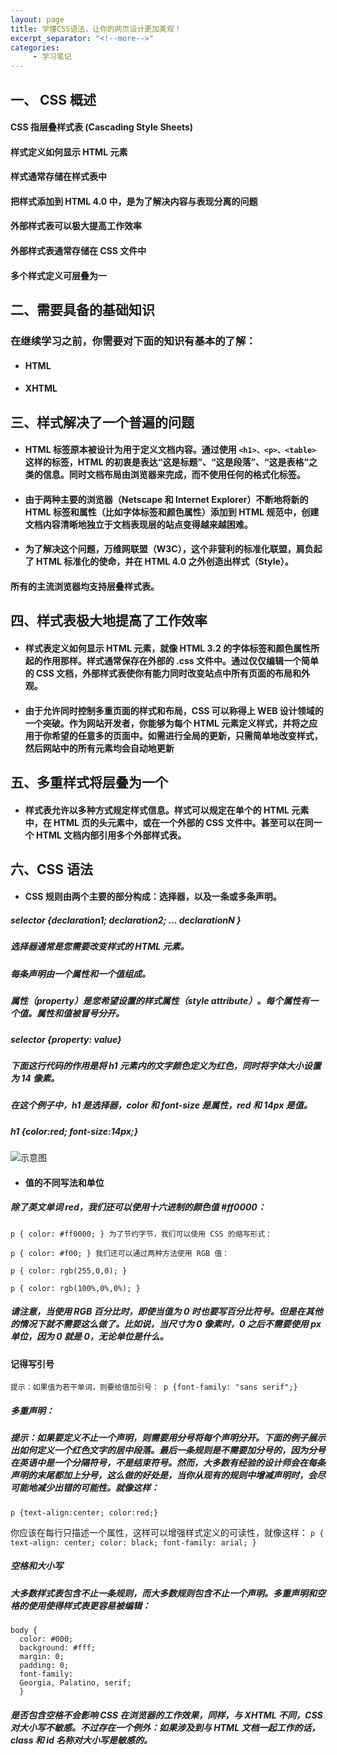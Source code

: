 ```yaml
---
layout: page
title: 学懂CSS语法，让你的网页设计更加美观！
excerpt_separator: "<!--more-->"
categories:
     - 学习笔记
---
```


## 一、 CSS 概述
#### CSS 指层叠样式表 (Cascading Style Sheets)
#### 样式定义如何显示 HTML 元素
#### 样式通常存储在样式表中
#### 把样式添加到 HTML 4.0 中，是为了解决内容与表现分离的问题
#### 外部样式表可以极大提高工作效率
#### 外部样式表通常存储在 CSS 文件中
#### 多个样式定义可层叠为一
## 二、需要具备的基础知识
### 在继续学习之前，你需要对下面的知识有基本的了解：

+ #### HTML
+ #### XHTML 

##  三、样式解决了一个普遍的问题
+ #### HTML 标签原本被设计为用于定义文档内容。通过使用 `<h1>、<p>、<table>` 这样的标签，HTML 的初衷是表达“这是标题”、“这是段落”、“这是表格”之类的信息。同时文档布局由浏览器来完成，而不使用任何的格式化标签。
+ #### 由于两种主要的浏览器（Netscape 和 Internet Explorer）不断地将新的 HTML 标签和属性（比如字体标签和颜色属性）添加到 HTML 规范中，创建文档内容清晰地独立于文档表现层的站点变得越来越困难。
+ #### 为了解决这个问题，万维网联盟（W3C），这个非营利的标准化联盟，肩负起了 HTML 标准化的使命，并在 HTML 4.0 之外创造出样式（Style）。
#### 所有的主流浏览器均支持层叠样式表。
## 四、样式表极大地提高了工作效率
+ #### 样式表定义如何显示 HTML 元素，就像 HTML 3.2 的字体标签和颜色属性所起的作用那样。样式通常保存在外部的 .css 文件中。通过仅仅编辑一个简单的 CSS 文档，外部样式表使你有能力同时改变站点中所有页面的布局和外观。

+ #### 由于允许同时控制多重页面的样式和布局，CSS 可以称得上 WEB 设计领域的一个突破。作为网站开发者，你能够为每个 HTML 元素定义样式，并将之应用于你希望的任意多的页面中。如需进行全局的更新，只需简单地改变样式，然后网站中的所有元素均会自动地更新
## 五、多重样式将层叠为一个
+ #### 样式表允许以多种方式规定样式信息。样式可以规定在单个的 HTML 元素中，在 HTML 页的头元素中，或在一个外部的 CSS 文件中。甚至可以在同一个 HTML 文档内部引用多个外部样式表。
## 六、CSS 语法
+ #### CSS 规则由两个主要的部分构成：选择器，以及一条或多条声明。

##### selector {declaration1; declaration2; ... declarationN }
##### 选择器通常是您需要改变样式的 HTML 元素。
##### 每条声明由一个属性和一个值组成。
##### 属性（property）是您希望设置的样式属性（style attribute）。每个属性有一个值。属性和值被冒号分开。
##### selector {property: value}
##### 下面这行代码的作用是将 h1 元素内的文字颜色定义为红色，同时将字体大小设置为 14 像素。

##### 在这个例子中，h1 是选择器，color 和 font-size 是属性，red 和 14px 是值。

##### h1 {color:red; font-size:14px;}
![示意图](https://www.w3school.com.cn/i/ct_css_selector.gif)
+ #### 值的不同写法和单位
##### 除了英文单词 red，我们还可以使用十六进制的颜色值 #ff0000：
`
p { color: #ff0000; }
为了节约字节，我们可以使用 CSS 的缩写形式：
`

`p { color: #f00; }
我们还可以通过两种方法使用 RGB 值：
`

`
p { color: rgb(255,0,0); }
`

`
p { color: rgb(100%,0%,0%); }
`

##### 请注意，当使用 RGB 百分比时，即使当值为 0 时也要写百分比符号。但是在其他的情况下就不需要这么做了。比如说，当尺寸为 0 像素时，0 之后不需要使用 px 单位，因为 0 就是 0，无论单位是什么。
#### 记得写引号
`
提示：如果值为若干单词，则要给值加引号：
p {font-family: "sans serif";}
`
##### 多重声明：
##### 提示：如果要定义不止一个声明，则需要用分号将每个声明分开。下面的例子展示出如何定义一个红色文字的居中段落。最后一条规则是不需要加分号的，因为分号在英语中是一个分隔符号，不是结束符号。然而，大多数有经验的设计师会在每条声明的末尾都加上分号，这么做的好处是，当你从现有的规则中增减声明时，会尽可能地减少出错的可能性。就像这样：
`
p {text-align:center; color:red;}	
`

你应该在每行只描述一个属性，这样可以增强样式定义的可读性，就像这样：
`
p {
  text-align: center;
  color: black;
  font-family: arial;
}
`
##### 空格和大小写
##### 大多数样式表包含不止一条规则，而大多数规则包含不止一个声明。多重声明和空格的使用使得样式表更容易被编辑：
````
body {
  color: #000;
  background: #fff;
  margin: 0;
  padding: 0;
  font-family:
  Georgia, Palatino, serif;
  }
  ````
##### 是否包含空格不会影响 CSS 在浏览器的工作效果，同样，与 XHTML 不同，CSS 对大小写不敏感。不过存在一个例外：如果涉及到与 HTML 文档一起工作的话，class 和 id 名称对大小写是敏感的。
